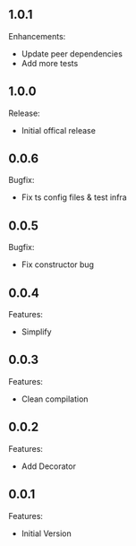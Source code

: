 ## 1.0.1

Enhancements:

  - Update peer dependencies
  - Add more tests

## 1.0.0

Release:

  - Initial offical release

## 0.0.6

Bugfix:

  - Fix ts config files & test infra

## 0.0.5

Bugfix:

  - Fix constructor bug

## 0.0.4

Features:

  - Simplify

## 0.0.3

Features:

  - Clean compilation

## 0.0.2

Features:

  - Add Decorator

## 0.0.1

Features:

  - Initial Version
